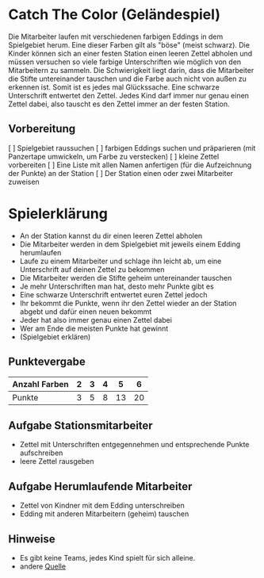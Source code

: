 # Catch The Color (Geländespiel)

Die Mitarbeiter laufen mit verschiedenen farbigen Eddings in dem Spielgebiet
herum. Eine dieser Farben gilt als "böse" (meist schwarz). Die Kinder können
sich an einer festen Station einen leeren Zettel abholen und müssen versuchen so
viele farbige Unterschriften wie möglich von den Mitarbeitern zu sammeln. Die
Schwierigkeit liegt darin, dass die Mitarbeiter die Stifte untereinander
tauschen und die Farbe auch nicht von außen zu erkennen ist. Somit ist es jedes
mal Glückssache. Eine schwarze Unterschrift entwertet den Zettel. Jedes Kind
darf immer nur genau einen Zettel dabei, also tauscht es den Zettel immer an der
festen Station.


## Vorbereitung
[ ] Spielgebiet raussuchen
[ ] farbigen Eddings suchen und präparieren (mit Panzertape umwickeln, um Farbe zu verstecken)
[ ] kleine Zettel vorbereiten
[ ] Eine Liste mit allen Namen anfertigen (für die Aufzeichnung der Punkte) an der Station
[ ] Der Station einen oder zwei Mitarbeiter zuweisen


# Spielerklärung
- An der Station kannst du dir einen leeren Zettel abholen
- Die Mitarbeiter werden in dem Spielgebiet mit jeweils einem Edding herumlaufen 
- Laufe zu einem Mitarbeiter und schlage ihn leicht ab, um eine Unterschrift auf deinen Zettel zu bekommen
- Die Mitarbeiter werden die Stifte geheim untereinander tauschen
- Je mehr Unterschriften man hat, desto mehr Punkte gibt es
- Eine schwarze Unterschrift entwertet euren Zettel jedoch
- Ihr bekommt die Punkte, wenn ihr den Zettel wieder an der Station abgebt und dafür einen neuen bekommt
- Jeder hat also immer genau einen Zettel dabei
- Wer am Ende die meisten Punkte hat gewinnt
- (Spielgebiet erklären)


## Punktevergabe

| Anzahl Farben | 2      | 3      | 4      | 5      | 6      |
| ------        | ------ | ------ | ------ | ------ | ------ |
| Punkte        | 3      | 5      | 8      | 13     | 20     |


## Aufgabe Stationsmitarbeiter
- Zettel mit Unterschriften entgegennehmen und entsprechende Punkte aufschreiben
- leere Zettel rausgeben


## Aufgabe Herumlaufende Mitarbeiter
- Zettel von Kindner mit dem Edding unterschreiben
- Edding mit anderen Mitarbeitern (geheim) tauschen


## Hinweise
- Es gibt keine Teams, jedes Kind spielt für sich alleine.
- andere [Quelle](http://spiele.j-crew.de/wiki/Catch_the_color)
